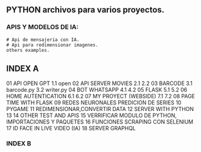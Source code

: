 ## PYTHON archivos para varios proyectos. 

### APIS Y MODELOS DE IA:
 
    # Api de mensajeria con IA.
    # Api para redimensionar imagenes.
    others examples.



## INDEX A
01 API OPEN GPT
     1.1 open
02 API SERVER MOVIES
     2.1 
     2.2
03 BARCODE
     3.1 barcode.py
     3.2 writer.py
04 BOT WHATSAPP
     4.1
     4.2
05 FLASK
     5.1
     5.2
06 HOME AUTENTICATION
     6.1
     6.2
07 MY PROYECT (WEBSIDE)
     7.1
     7.2
08 PAGE TIME WITH FLASK
09 REDES NEURONALES PREDICION DE SERIES
10 PYGAME
11 REDIMENSIONAR,CONVERTIR DATA
12 SERVER WITH PYTHON
13
14 OTHER TEST AND APIS
15 VERRIFICAR MODULO DE PYTHON, IMPORTACIONES Y PAQUETES
16 FUNCIONES SCRAPING CON SELENIUM
17 ID FACE IN LIVE VIDEO (IA)
18 SERVER GRAPHQL
### INDEX B
